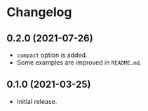 # Changelog

## 0.2.0 (2021-07-26)

- `compact` option is added.
- Some examples are improved in `README.md`.

## 0.1.0 (2021-03-25)

- Initial release.

